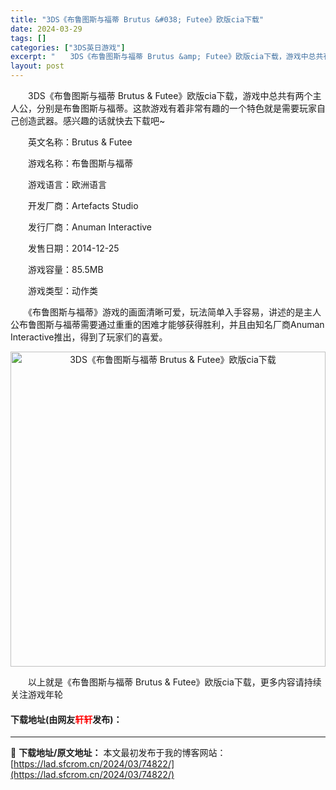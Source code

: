 ```yaml
---
title: "3DS《布鲁图斯与福蒂 Brutus &#038; Futee》欧版cia下载"
date: 2024-03-29
tags: []
categories: ["3DS英日游戏"]
excerpt: "　　3DS《布鲁图斯与福蒂 Brutus &amp; Futee》欧版cia下载，游戏中总共有两个主人公，分别是布鲁图斯与福蒂。这款游戏有着非常有趣的一个特色就是需要玩家自己创造武器。感兴趣的话就快去下载吧~ 　　英文名称：Brutus &amp; Futee 　　游戏名称：布鲁图斯与福蒂 　　游戏&hellip;"
layout: post
---
```


 <p>　　3DS《布鲁图斯与福蒂 Brutus &amp; Futee》欧版cia下载，游戏中总共有两个主人公，分别是布鲁图斯与福蒂。这款游戏有着非常有趣的一个特色就是需要玩家自己创造武器。感兴趣的话就快去下载吧~</p> <p>　　英文名称：Brutus &amp; Futee</p> <p>　　游戏名称：布鲁图斯与福蒂</p> <p>　　游戏语言：欧洲语言</p> <p>　　开发厂商：Artefacts Studio</p> <p>　　发行厂商：Anuman Interactive</p> <p>　　发售日期：2014-12-25</p> <p>　　游戏容量：85.5MB</p> <p>　　游戏类型：动作类</p> <p>　　《布鲁图斯与福蒂》游戏的画面清晰可爱，玩法简单入手容易，讲述的是主人公布鲁图斯与福蒂需要通过重重的困难才能够获得胜利，并且由知名厂商Anuman Interactive推出，得到了玩家们的喜爱。</p> <p align="center"><img align="" border="0" src="https://lad.sfcrom.cn/wp-content/uploads/2024/03/20240329_660633c42d10b.jpg" width="504" alt="3DS《布鲁图斯与福蒂 Brutus &amp; Futee》欧版cia下载" /></p> <p>　　以上就是《布鲁图斯与福蒂 Brutus &amp; Futee》欧版cia下载，更多内容请持续关注游戏年轮</p> <p><h4>下载地址(由网友<font color="red">轩轩</font>发布)：</h4></p> 

---
📖 **下载地址/原文地址：** 本文最初发布于我的博客网站：[https://lad.sfcrom.cn/2024/03/74822/](https://lad.sfcrom.cn/2024/03/74822/)

